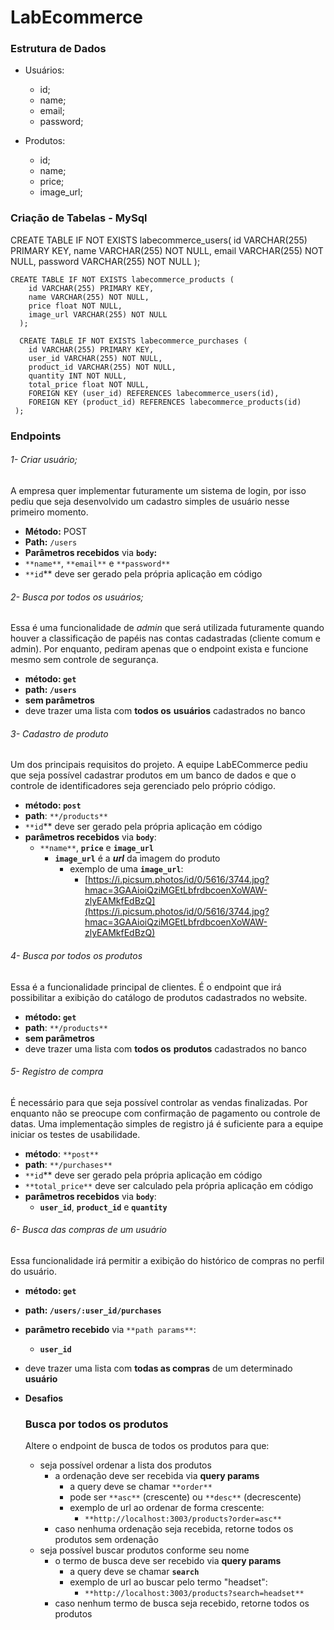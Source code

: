 # LabEcommerce

### Estrutura de Dados

* Usuários:
    * id;
    * name;
    * email;
    * password;

* Produtos:
    * id;
    * name;
    * price;
    * image_url;

### Criação de Tabelas - MySql

CREATE TABLE IF NOT EXISTS labecommerce_users(
        id VARCHAR(255) PRIMARY KEY,
        name VARCHAR(255) NOT NULL,
        email VARCHAR(255) NOT NULL,
        password VARCHAR(255) NOT NULL
    );

    CREATE TABLE IF NOT EXISTS labecommerce_products (
        id VARCHAR(255) PRIMARY KEY,
        name VARCHAR(255) NOT NULL,
        price float NOT NULL,
        image_url VARCHAR(255) NOT NULL
      );

      CREATE TABLE IF NOT EXISTS labecommerce_purchases (
        id VARCHAR(255) PRIMARY KEY,
        user_id VARCHAR(255) NOT NULL,
        product_id VARCHAR(255) NOT NULL,
        quantity INT NOT NULL,
        total_price float NOT NULL,
        FOREIGN KEY (user_id) REFERENCES labecommerce_users(id),
        FOREIGN KEY (product_id) REFERENCES labecommerce_products(id)
     );

### Endpoints


###### 1- Criar usuário;

A empresa quer implementar futuramente um sistema de login, por isso pediu que seja desenvolvido um cadastro simples de usuário nesse primeiro momento.

- **Método:** POST
- **Path:** `/users`
- **Parâmetros recebidos** via **`body`:**
- `**name**`, `**email**` e `**password**`
- `**id`** deve ser gerado pela própria aplicação em código

###### 2- Busca por todos os usuários;

Essa é uma funcionalidade de *admin* que será utilizada futuramente quando houver a classificação de papéis nas contas cadastradas (cliente comum e admin). Por enquanto, pediram apenas que o endpoint exista e funcione mesmo sem controle de segurança.

- **método: `get`**
- **path: `/users`**
- **sem parâmetros**
- deve trazer uma lista com **todos os** **usuários** cadastrados no banco



###### 3- Cadastro de produto

Um dos principais requisitos do projeto. A equipe LabECommerce pediu que seja possível cadastrar produtos em um banco de dados e que o controle de identificadores seja gerenciado pelo próprio código.


- **método: `post`**
- **path**: `**/products**`
- `**id`** deve ser gerado pela própria aplicação em código
- **parâmetros recebidos** via **`body`**:
    - `**name**`, **`price`** e **`image_url`**
        - **`image_url`** é a ***url*** da imagem do produto
            - exemplo de uma **`image_url`**:
                - [https://i.picsum.photos/id/0/5616/3744.jpg?hmac=3GAAioiQziMGEtLbfrdbcoenXoWAW-zlyEAMkfEdBzQ](https://i.picsum.photos/id/0/5616/3744.jpg?hmac=3GAAioiQziMGEtLbfrdbcoenXoWAW-zlyEAMkfEdBzQ)

###### 4- Busca por todos os produtos

Essa é a funcionalidade principal de clientes. É o endpoint que irá possibilitar a exibição do catálogo de produtos cadastrados no website.

- **método: `get`**
- **path**: `**/products**`
- **sem parâmetros**
- deve trazer uma lista com **todos os** **produtos** cadastrados no banco


###### 5- Registro de compra

É necessário para que seja possível controlar as vendas finalizadas. Por enquanto não se preocupe com confirmação de pagamento ou controle de datas. Uma implementação simples de registro já é suficiente para a equipe iniciar os testes de usabilidade.

- **método**: `**post**`
- **path**: `**/purchases**`
- `**id`** deve ser gerado pela própria aplicação em código
- `**total_price**` deve ser calculado pela própria aplicação em código
- **parâmetros recebidos** via **`body`**:
    - **`user_id`**, **`product_id`** e **`quantity`**

###### 6- Busca das compras de um usuário

Essa funcionalidade irá permitir a exibição do histórico de compras no perfil do usuário.

- **método: `get`**
- **path: `/users/:user_id/purchases`**
- **parâmetro recebido** via `**path params**`:
    - **`user_id`**
- deve trazer uma lista com **todas as compras** de um determinado **usuário**



- **Desafios**
    
    ### Busca por todos os produtos
    
    Altere o endpoint de busca de todos os produtos para que:
    
    - seja possível ordenar a lista dos produtos
        - a ordenação deve ser recebida via **query params**
            - a query deve se chamar `**order**`
            - pode ser `**asc**` (crescente) ou `**desc**` (decrescente)
            - exemplo de url ao ordenar de forma crescente:
                - `**http://localhost:3003/products?order=asc**`
        - caso nenhuma ordenação seja recebida, retorne todos os produtos sem ordenação
    - seja possível buscar produtos conforme seu nome
        - o termo de busca deve ser recebido via **query params**
            - a query deve se chamar **`search`**
            - exemplo de url ao buscar pelo termo "headset":
                - `**http://localhost:3003/products?search=headset**`
        - caso nenhum termo de busca seja recebido, retorne todos os produtos
    
   